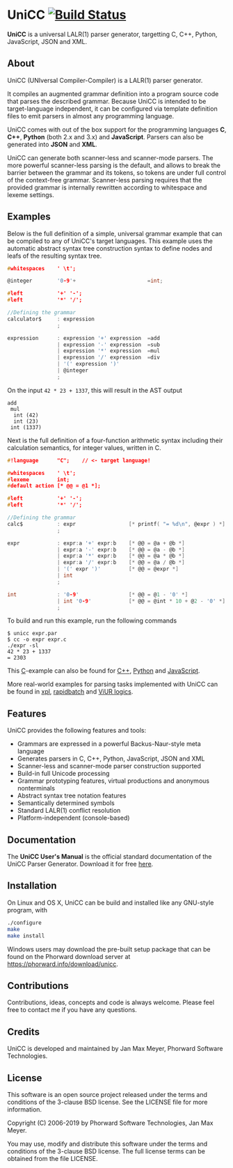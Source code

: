 # UniCC [![Build Status](https://travis-ci.org/phorward/unicc.svg?branch=master)](https://travis-ci.org/phorward/unicc)

**UniCC** is a universal LALR(1) parser generator, targetting C, C++, Python, JavaScript, JSON and XML.

## About

UniCC (UNIversal Compiler-Compiler) is a LALR(1) parser generator.

It compiles an augmented grammar definition into a program source code that parses the described grammar. Because UniCC is intended to be target-language independent, it can be configured via template definition files to emit parsers in almost any programming language.

UniCC comes with out of the box support for the programming languages **C**, **C++**, **Python** (both 2.x and 3.x) and **JavaScript**. Parsers can also be generated into **JSON** and **XML**.

UniCC can generate both scanner-less and scanner-mode parsers. The more powerful scanner-less parsing is the default, and allows to break the barrier between the grammar and its tokens, so tokens are under full control of the context-free grammar. Scanner-less parsing requires that the provided grammar is internally rewritten according to whitespace and lexeme settings.

## Examples

Below is the full definition of a simple, universal grammar example that can be compiled to any of UniCC's target languages.
This example uses the automatic abstract syntax tree construction syntax to define nodes and leafs of the resulting syntax tree.

```c
#whitespaces    ' \t';

@integer        '0-9'+                       =int;

#left           '+' '-';
#left           '*' '/';

//Defining the grammar
calculator$     : expression
                ;

expression      : expression '+' expression  =add
                | expression '-' expression  =sub
                | expression '*' expression  =mul
                | expression '/' expression  =div
                | '(' expression ')'
                | @integer
                ;
```

On the input `42 * 23 + 1337`, this will result in the AST output

```
add
 mul
  int (42)
  int (23)
 int (1337)
```

Next is the full definition of a four-function arithmetic syntax including their calculation semantics, for integer values, written in C.

```c
#!language      "C";	// <- target language!

#whitespaces    ' \t';
#lexeme         int;
#default action [* @@ = @1 *];

#left           '+' '-';
#left           '*' '/';

//Defining the grammar
calc$           : expr                 [* printf( "= %d\n", @expr ) *]
                ;

expr            : expr:a '+' expr:b    [* @@ = @a + @b *]
                | expr:a '-' expr:b    [* @@ = @a - @b *]
                | expr:a '*' expr:b    [* @@ = @a * @b *]
                | expr:a '/' expr:b    [* @@ = @a / @b *]
                | '(' expr ')'         [* @@ = @expr *]
                | int
                ;

int             : '0-9'                [* @@ = @1 - '0' *]
                | int '0-9'            [* @@ = @int * 10 + @2 - '0' *]
                ;
```

To build and run this example, run the following commands

```
$ unicc expr.par
$ cc -o expr expr.c
./expr -sl
42 * 23 + 1337
= 2303
```

This [C](examples/expr.c.par)-example can also be found for [C++](examples/expr.cpp.par), [Python](examples/expr.py.par) and [JavaScript](examples/expr.js.par).

More real-world examples for parsing tasks implemented with UniCC can be found in [xpl](https://github.com/phorward/xpl), [rapidbatch](https://github.com/phorward/rapidbatch) and [ViUR logics](https://github.com/viur-framework/logics).

## Features

UniCC provides the following features and tools:

- Grammars are expressed in a powerful Backus-Naur-style meta language
- Generates parsers in C, C++, Python, JavaScript, JSON and XML
- Scanner-less and scanner-mode parser construction supported
- Build-in full Unicode processing
- Grammar prototyping features, virtual productions and anonymous nonterminals
- Abstract syntax tree notation features
- Semantically determined symbols
- Standard LALR(1) conflict resolution
- Platform-independent (console-based)

## Documentation

The **UniCC User's Manual** is the official standard documentation of the UniCC Parser Generator.
Download it for free [here](https://www.phorward-software.com/products/unicc/unicc.pdf).

## Installation

On Linux and OS X, UniCC can be build and installed like any GNU-style program, with

```sh
./configure
make
make install
```

Windows users may download the pre-built setup package that can be found on the Phorward download server at https://phorward.info/download/unicc.

## Contributions

Contributions, ideas, concepts and code is always welcome. Please feel free to contact me if you have any questions.

## Credits

UniCC is developed and maintained by Jan Max Meyer, Phorward Software Technologies.

## License

This software is an open source project released under the terms and conditions of the 3-clause BSD license. See the LICENSE file for more information.

Copyright (C) 2006-2019 by Phorward Software Technologies, Jan Max Meyer.

You may use, modify and distribute this software under the terms and conditions of the 3-clause BSD license. The full license terms can be obtained from the file LICENSE.
